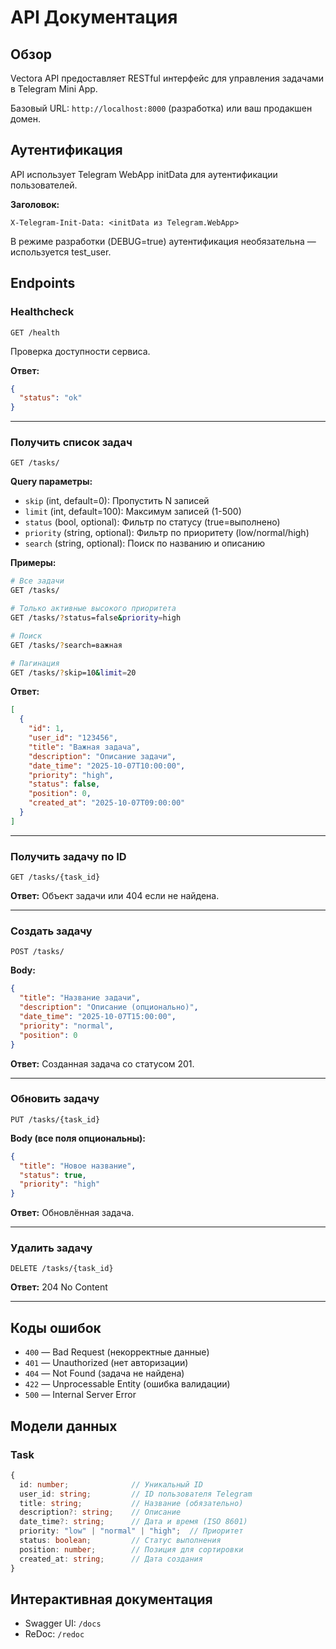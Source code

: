 # API Документация

## Обзор

Vectora API предоставляет RESTful интерфейс для управления задачами в Telegram Mini App.

Базовый URL: `http://localhost:8000` (разработка) или ваш продакшен домен.

## Аутентификация

API использует Telegram WebApp initData для аутентификации пользователей.

**Заголовок:**
```
X-Telegram-Init-Data: <initData из Telegram.WebApp>
```

В режиме разработки (DEBUG=true) аутентификация необязательна — используется test_user.

## Endpoints

### Healthcheck

```http
GET /health
```

Проверка доступности сервиса.

**Ответ:**
```json
{
  "status": "ok"
}
```

---

### Получить список задач

```http
GET /tasks/
```

**Query параметры:**
- `skip` (int, default=0): Пропустить N записей
- `limit` (int, default=100): Максимум записей (1-500)
- `status` (bool, optional): Фильтр по статусу (true=выполнено)
- `priority` (string, optional): Фильтр по приоритету (low/normal/high)
- `search` (string, optional): Поиск по названию и описанию

**Примеры:**
```bash
# Все задачи
GET /tasks/

# Только активные высокого приоритета
GET /tasks/?status=false&priority=high

# Поиск
GET /tasks/?search=важная

# Пагинация
GET /tasks/?skip=10&limit=20
```

**Ответ:**
```json
[
  {
    "id": 1,
    "user_id": "123456",
    "title": "Важная задача",
    "description": "Описание задачи",
    "date_time": "2025-10-07T10:00:00",
    "priority": "high",
    "status": false,
    "position": 0,
    "created_at": "2025-10-07T09:00:00"
  }
]
```

---

### Получить задачу по ID

```http
GET /tasks/{task_id}
```

**Ответ:** Объект задачи или 404 если не найдена.

---

### Создать задачу

```http
POST /tasks/
```

**Body:**
```json
{
  "title": "Название задачи",
  "description": "Описание (опционально)",
  "date_time": "2025-10-07T15:00:00",
  "priority": "normal",
  "position": 0
}
```

**Ответ:** Созданная задача со статусом 201.

---

### Обновить задачу

```http
PUT /tasks/{task_id}
```

**Body (все поля опциональны):**
```json
{
  "title": "Новое название",
  "status": true,
  "priority": "high"
}
```

**Ответ:** Обновлённая задача.

---

### Удалить задачу

```http
DELETE /tasks/{task_id}
```

**Ответ:** 204 No Content

---

## Коды ошибок

- `400` — Bad Request (некорректные данные)
- `401` — Unauthorized (нет авторизации)
- `404` — Not Found (задача не найдена)
- `422` — Unprocessable Entity (ошибка валидации)
- `500` — Internal Server Error

## Модели данных

### Task

```typescript
{
  id: number;              // Уникальный ID
  user_id: string;         // ID пользователя Telegram
  title: string;           // Название (обязательно)
  description?: string;    // Описание
  date_time?: string;      // Дата и время (ISO 8601)
  priority: "low" | "normal" | "high";  // Приоритет
  status: boolean;         // Статус выполнения
  position: number;        // Позиция для сортировки
  created_at: string;      // Дата создания
}
```

## Интерактивная документация

- Swagger UI: `/docs`
- ReDoc: `/redoc`
